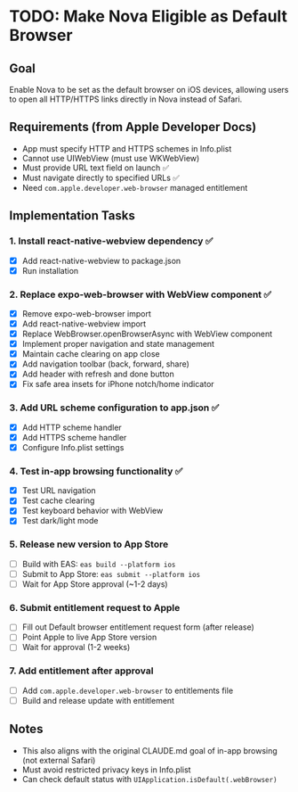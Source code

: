 # TODO: Make Nova Eligible as Default Browser

## Goal
Enable Nova to be set as the default browser on iOS devices, allowing users to open all HTTP/HTTPS links directly in Nova instead of Safari.

## Requirements (from Apple Developer Docs)
- App must specify HTTP and HTTPS schemes in Info.plist
- Cannot use UIWebView (must use WKWebView)
- Must provide URL text field on launch ✅
- Must navigate directly to specified URLs ✅
- Need `com.apple.developer.web-browser` managed entitlement

## Implementation Tasks

### 1. Install react-native-webview dependency ✅
- [x] Add react-native-webview to package.json
- [x] Run installation

### 2. Replace expo-web-browser with WebView component ✅
- [x] Remove expo-web-browser import
- [x] Add react-native-webview import
- [x] Replace WebBrowser.openBrowserAsync with WebView component
- [x] Implement proper navigation and state management
- [x] Maintain cache clearing on app close
- [x] Add navigation toolbar (back, forward, share)
- [x] Add header with refresh and done button
- [x] Fix safe area insets for iPhone notch/home indicator

### 3. Add URL scheme configuration to app.json ✅
- [x] Add HTTP scheme handler
- [x] Add HTTPS scheme handler
- [x] Configure Info.plist settings

### 4. Test in-app browsing functionality ✅
- [x] Test URL navigation
- [x] Test cache clearing
- [x] Test keyboard behavior with WebView
- [x] Test dark/light mode

### 5. Release new version to App Store
- [ ] Build with EAS: `eas build --platform ios`
- [ ] Submit to App Store: `eas submit --platform ios`
- [ ] Wait for App Store approval (~1-2 days)

### 6. Submit entitlement request to Apple
- [ ] Fill out Default browser entitlement request form (after release)
- [ ] Point Apple to live App Store version
- [ ] Wait for approval (1-2 weeks)

### 7. Add entitlement after approval
- [ ] Add `com.apple.developer.web-browser` to entitlements file
- [ ] Build and release update with entitlement

## Notes
- This also aligns with the original CLAUDE.md goal of in-app browsing (not external Safari)
- Must avoid restricted privacy keys in Info.plist
- Can check default status with `UIApplication.isDefault(.webBrowser)`
